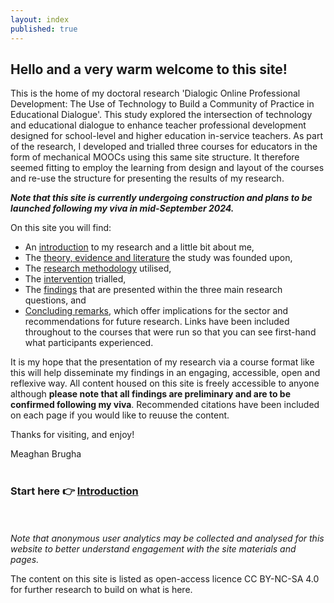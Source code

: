 ```yaml
---
layout: index
published: true
---
```


## Hello and a very warm welcome to this site! 


This is the home of my doctoral research 'Dialogic Online Professional Development: The Use of Technology to Build a Community of Practice in Educational Dialogue'. This study explored the intersection of technology and educational dialogue to enhance teacher professional development designed for school-level and higher education in-service teachers. As part of the research, I developed and trialled three courses for educators in the form of mechanical MOOCs using this same site structure. It therefore seemed fitting to employ the learning from design and layout of the courses and re-use the structure for presenting the results of my research.

_**Note that this site is currently undergoing construction and plans to be launched following my viva in mid-September 2024.**_

On this site you will find:
- An [introduction](https://mbrugha.github.io/dissertation/modules/introduction/introduction/) to my research and a little bit about me,
- The [theory, evidence and literature](https://mbrugha.github.io/dissertation/modules/theory%20&%20evidence/theory-&-evidence/) the study was founded upon,
- The [research methodology](https://mbrugha.github.io/dissertation/modules/research%20methods/research-methods/) utilised,
- The [intervention](https://mbrugha.github.io/dissertation/modules/intervention/trial1/) trialled,
- The [findings](https://mbrugha.github.io/dissertation/modules/findings/findings/) that are presented within the three main research questions, and
- [Concluding remarks](https://mbrugha.github.io/dissertation/modules/conclusions/conclusions/), which offer implications for the sector and recommendations for future research. Links have been included throughout to the courses that were run so that you can see first-hand what participants experienced.

It is my hope that the presentation of my research via a course format like this will help disseminate my findings in an engaging, accessible, open and reflexive way. All content housed on this site is freely accessible to anyone although **please note that all findings are preliminary and are to be confirmed following my viva**. Recommended citations have been included on each page if you would like to reuuse the content.

Thanks for visiting, and enjoy!

Meaghan Brugha
<br/><br/>
### Start here 👉 [Introduction](https://mbrugha.github.io/dissertation/modules/introduction/introduction/)
<br/><br/>
*Note that anonymous user analytics may be collected and analysed for this website to better understand engagement with the site materials and pages.*

The content on this site is listed as open-access licence CC BY-NC-SA 4.0 for further research to build on what is here.
